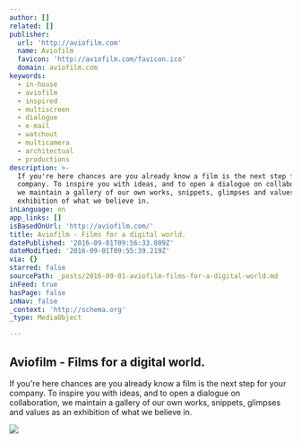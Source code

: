 ```yaml
---
author: []
related: []
publisher:
  url: 'http://aviofilm.com'
  name: Aviofilm
  favicon: 'http://aviofilm.com/favicon.ico'
  domain: aviofilm.com
keywords:
  - in-house
  - aviofilm
  - inspired
  - multiscreen
  - dialogue
  - e-mail
  - watchout
  - multicamera
  - architectual
  - productions
description: >-
  If you're here chances are you already know a film is the next step for your
  company. To inspire you with ideas, and to open a dialogue on collaboration,
  we maintain a gallery of our own works, snippets, glimpses and values as an
  exhibition of what we believe in.
inLanguage: en
app_links: []
isBasedOnUrl: 'http://aviofilm.com/'
title: Aviofilm - Films for a digital world.
datePublished: '2016-09-01T09:56:33.809Z'
dateModified: '2016-09-01T09:55:39.219Z'
via: {}
starred: false
sourcePath: _posts/2016-09-01-aviofilm-films-for-a-digital-world.md
inFeed: true
hasPage: false
inNav: false
_context: 'http://schema.org'
_type: MediaObject

---
```

<article style=""><h1>Aviofilm - Films for a digital world.</h1><p>If you're here chances are you already know a film is the next step for your company. To inspire you with ideas, and to open a dialogue on collaboration, we maintain a gallery of our own works, snippets, glimpses and values as an exhibition of what we believe in.</p><img src="http://aviofilm.com/images/vfx.jpg" /></article>
